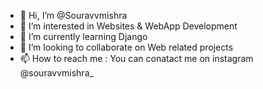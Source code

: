 - 👋 Hi, I’m @Souravvmishra
- 👀 I’m interested in Websites & WebApp Development
- 🌱 I’m currently learning Django
- 💞️ I’m looking to collaborate on Web related projects
- 📫 How to reach me : You can conatact me on instagram @souravvmishra_

<!---
Souravvmishra/Souravvmishra is a ✨ special ✨ repository because its `README.md` (this file) appears on your GitHub profile.
You can click the Preview link to take a look at your changes.
--->
